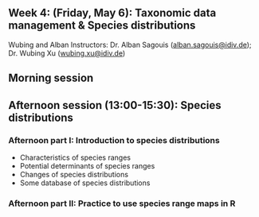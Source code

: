 ## Week 4: (Friday, May 6): Taxonomic data management & Species distributions
Wubing and Alban
Instructors: Dr. Alban Sagouis (alban.sagouis@idiv.de); Dr. Wubing Xu (wubing.xu@idiv.de)

## Morning session

## Afternoon session (13:00-15:30): Species distributions
### Afternoon part I: Introduction to species distributions

- Characteristics of species ranges
- Potential determinants of species ranges
- Changes of species distributions
- Some database of species distributions

### Afternoon part II: Practice to use species range maps in R
